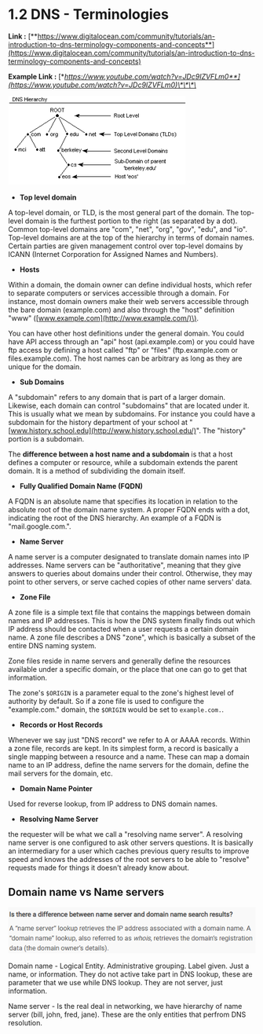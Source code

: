# 1.2 DNS - Terminologies

**Link :** [**https://www.digitalocean.com/community/tutorials/an-introduction-to-dns-terminology-components-and-concepts**](https://www.digitalocean.com/community/tutorials/an-introduction-to-dns-terminology-components-and-concepts)

**Example Link :** [**https://www.youtube.com/watch?v=JDc9IZVFLm0**](https://www.youtube.com/watch?v=JDc9IZVFLm0)\*\*\*\*

![](../../.gitbook/assets/image-11.png)

* **Top level domain**

A top-level domain, or TLD, is the most general part of the domain. The top-level domain is the furthest portion to the right \(as separated by a dot\). Common top-level domains are "com", "net", "org", "gov", "edu", and "io". Top-level domains are at the top of the hierarchy in terms of domain names. Certain parties are given management control over top-level domains by ICANN \(Internet Corporation for Assigned Names and Numbers\).

* **Hosts**

Within a domain, the domain owner can define individual hosts, which refer to separate computers or services accessible through a domain. For instance, most domain owners make their web servers accessible through the bare domain \(example.com\) and also through the "host" definition "www" \([www.example.com](http://www.example.com/)\).

You can have other host definitions under the general domain. You could have API access through an "api" host \(api.example.com\) or you could have ftp access by defining a host called "ftp" or "files" \(ftp.example.com or files.example.com\). The host names can be arbitrary as long as they are unique for the domain.

* **Sub Domains**

A "subdomain" refers to any domain that is part of a larger domain. Likewise, each domain can control "subdomains" that are located under it. This is usually what we mean by subdomains. For instance you could have a subdomain for the history department of your school at "[www.history.school.edu](http://www.history.school.edu/)". The "history" portion is a subdomain.

The **difference between a host name and a subdomain** is that a host defines a computer or resource, while a subdomain extends the parent domain. It is a method of subdividing the domain itself.

* **Fully Qualified Domain Name \(FQDN\)**

A FQDN is an absolute name that specifies its location in relation to the absolute root of the domain name system. A proper FQDN ends with a dot, indicating the root of the DNS hierarchy. An example of a FQDN is "mail.google.com.".

* **Name Server**

A name server is a computer designated to translate domain names into IP addresses. Name servers can be "authoritative", meaning that they give answers to queries about domains under their control. Otherwise, they may point to other servers, or serve cached copies of other name servers' data.

* **Zone File**

A zone file is a simple text file that contains the mappings between domain names and IP addresses. This is how the DNS system finally finds out which IP address should be contacted when a user requests a certain domain name. A zone file describes a DNS "zone", which is basically a subset of the entire DNS naming system.

Zone files reside in name servers and generally define the resources available under a specific domain, or the place that one can go to get that information.

The zone's `$ORIGIN` is a parameter equal to the zone's highest level of authority by default. So if a zone file is used to configure the "example.com." domain, the `$ORIGIN` would be set to `example.com.`.

* **Records or Host Records**

Whenever we say just "DNS record" we refer to A or AAAA records. Within a zone file, records are kept. In its simplest form, a record is basically a single mapping between a resource and a name. These can map a domain name to an IP address, define the name servers for the domain, define the mail servers for the domain, etc.

* **Domain Name Pointer**

Used for reverse lookup, from IP address to DNS domain names.

* **Resolving Name Server**

the requester will be what we call a "resolving name server". A resolving name server is one configured to ask other servers questions. It is basically an intermediary for a user which caches previous query results to improve speed and knows the addresses of the root servers to be able to "resolve" requests made for things it doesn't already know about.

## **Domain name** vs **Name servers**

![](../../.gitbook/assets/image-46.png)

Domain name - Logical Entity. Administrative grouping. Label given. Just a name, or information. They do not active take part in DNS lookup, these are parameter that we use while DNS lookup. They are not server, just information.

Name server - Is the real deal in networking, we have hierarchy of name server \(bill, john, fred, jane\). These are the only entities that perfrom DNS resolution.

